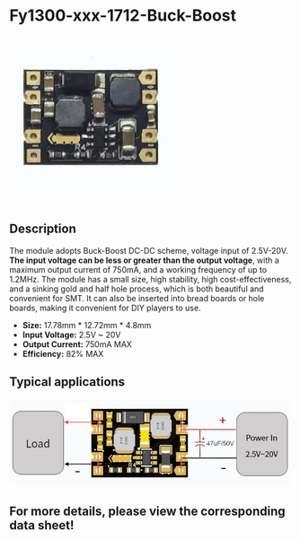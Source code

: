 # Fy1300-xxx-1712-Buck-Boost
![front picture](https://github.com/Fy2ing/Fy1300-xxx-1712-Buck-Boost/blob/main/Picture/front_picture_300_300.jpg)
## Description
The module adopts Buck-Boost DC-DC scheme, voltage input of 2.5V-20V. **The input voltage can be less or greater than the output voltage**, with a maximum output current of 750mA, and a working frequency of up to 1.2MHz. The module has a small size, high stability, high cost-effectiveness, and a sinking gold and half hole process, which is both beautiful and convenient for SMT. It can also be inserted into bread boards or hole boards, making it convenient for DIY players to use.
- **Size:** 17.78mm * 12.72mm * 4.8mm
- **Input Voltage:** 2.5V ~ 20V
-  **Output Current:** 750mA MAX
-  **Efficiency:** 82% MAX
## Typical applications
![Typical applications](https://github.com/Fy2ing/Fy1300-xxx-1712-Buck-Boost/blob/main/Picture/Typical_applications.jpg?raw=true)
## For more details, please view the corresponding data sheet!
